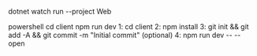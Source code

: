 dotnet watch run --project Web

powershell
cd client
npm run dev
  1: cd client
  2: npm install
  3: git init && git add -A && git commit -m "Initial commit" (optional)
  4: npm run dev -- --open